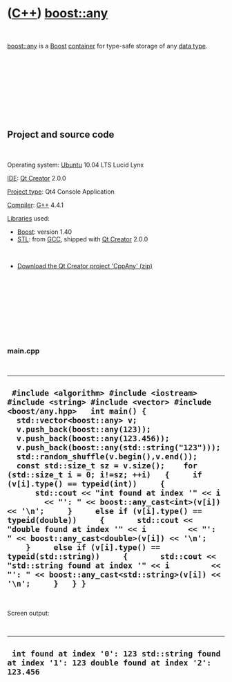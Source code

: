 
 

 

 

 

 

([C++](Cpp.md)) [boost::any](CppStdAny.md)
=========================================

 

[boost::any](CppStdAny.md) is a [Boost](CppBoost.md)
[container](CppContainer.md) for type-safe storage of any [data
type](CppDataType.md).

 

 

 

 

 

Project and source code
-----------------------

 

Operating system: [Ubuntu](http://www.ubuntu.com) 10.04 LTS Lucid Lynx

[IDE](CppIde.md): [Qt Creator](CppQt.md) 2.0.0

[Project type](CppQtProjectType.md): Qt4 Console Application

[Compiler](CppCompiler.md): [G++](CppGpp.md) 4.4.1

[Libraries](CppLibrary.md) used:

-   [Boost](CppBoost.md): version 1.40
-   [STL](CppStl.md): from [GCC](CppGcc.md), shipped with [Qt
    Creator](CppQt.md) 2.0.0

 

-   [Download the Qt Creator project 'CppAny' (zip)](CppAny.zip)

 

 

 

 

 

### main.cpp

 

  ------------------------------------------------------------------------------------------------------------------------------------------------------------------------------------------------------------------------------------------------------------------------------------------------------------------------------------------------------------------------------------------------------------------------------------------------------------------------------------------------------------------------------------------------------------------------------------------------------------------------------------------------------------------------------------------------------------------------------------------------------------------------------------------------------------------------------------------------------------------------------------------------------------------------
  ` #include <algorithm> #include <iostream> #include <string> #include <vector> #include <boost/any.hpp>   int main() {   std::vector<boost::any> v;   v.push_back(boost::any(123));   v.push_back(boost::any(123.456));   v.push_back(boost::any(std::string("123")));   std::random_shuffle(v.begin(),v.end());    const std::size_t sz = v.size();    for (std::size_t i = 0; i!=sz; ++i)   {     if (v[i].type() == typeid(int))     {       std::cout << "int found at index '" << i         << "': " << boost::any_cast<int>(v[i]) << '\n';     }     else if (v[i].type() == typeid(double))     {       std::cout << "double found at index '" << i         << "': " << boost::any_cast<double>(v[i]) << '\n';     }     else if (v[i].type() == typeid(std::string))     {       std::cout << "std::string found at index '" << i         << "': " << boost::any_cast<std::string>(v[i]) << '\n';     }   } }`
  ------------------------------------------------------------------------------------------------------------------------------------------------------------------------------------------------------------------------------------------------------------------------------------------------------------------------------------------------------------------------------------------------------------------------------------------------------------------------------------------------------------------------------------------------------------------------------------------------------------------------------------------------------------------------------------------------------------------------------------------------------------------------------------------------------------------------------------------------------------------------------------------------------------------------

 

Screen output:

 

  -------------------------------------------------------------------------------------------------------
  ` int found at index '0': 123 std::string found at index '1': 123 double found at index '2': 123.456`
  -------------------------------------------------------------------------------------------------------

 

 

 

 

 

 

